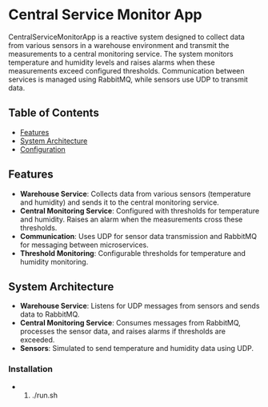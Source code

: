 # Central Service Monitor App


CentralServiceMonitorApp is a reactive system designed to collect data from various sensors in a warehouse environment and transmit the measurements to a central monitoring service. The system monitors temperature and humidity levels and raises alarms when these measurements exceed configured thresholds. Communication between services is managed using RabbitMQ, while sensors use UDP to transmit data.

## Table of Contents

- [Features](#features)
- [System Architecture](#system-architecture)
- [Configuration](#configuration)

## Features

- **Warehouse Service**: Collects data from various sensors (temperature and humidity) and sends it to the central monitoring service.
- **Central Monitoring Service**: Configured with thresholds for temperature and humidity. Raises an alarm when the measurements cross these thresholds.
- **Communication**: Uses UDP for sensor data transmission and RabbitMQ for messaging between microservices.
- **Threshold Monitoring**: Configurable thresholds for temperature and humidity monitoring.


## System Architecture

- **Warehouse Service**: Listens for UDP messages from sensors and sends data to RabbitMQ.
- **Central Monitoring Service**: Consumes messages from RabbitMQ, processes the sensor data, and raises alarms if thresholds are exceeded.
- **Sensors**: Simulated to send temperature and humidity data using UDP.




### Installation

- 1. ./run.sh
